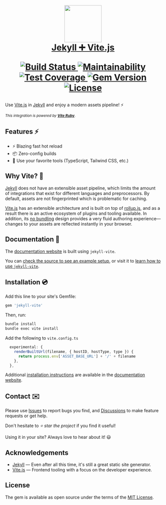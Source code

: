 <h1 align="center">
  <a href="https://jekyll-vite.netlify.app/">
    <img src="https://raw.githubusercontent.com/ElMassimo/vite_ruby/main/logo.svg" width="120px"/>
  </a>

  <br>

  <a href="https://jekyll-vite.netlify.app/">
    Jekyll ➕ Vite.js
  </a>

  <br>

  <p align="center">
    <a href="https://github.com/ElMassimo/jekyll-vite/actions">
      <img alt="Build Status" src="https://github.com/ElMassimo/jekyll-vite/workflows/build/badge.svg"/>
    </a>
    <a href="https://codeclimate.com/github/ElMassimo/jekyll-vite">
      <img alt="Maintainability" src="https://codeclimate.com/github/ElMassimo/jekyll-vite/badges/gpa.svg"/>
    </a>
    <a href="https://codeclimate.com/github/ElMassimo/jekyll-vite">
      <img alt="Test Coverage" src="https://codeclimate.com/github/ElMassimo/jekyll-vite/badges/coverage.svg"/>
    </a>
    <a href="https://rubygems.org/gems/jekyll-vite">
      <img alt="Gem Version" src="https://img.shields.io/gem/v/jekyll-vite.svg?colorB=e9573f"/>
    </a>
    <a href="https://github.com/ElMassimo/jekyll-vite/blob/master/LICENSE.txt">
      <img alt="License" src="https://img.shields.io/badge/license-MIT-428F7E.svg"/>
    </a>
  </p>
</h1>

[vite ruby]: https://github.com/ElMassimo/vite_ruby
[website]: https://jekyll-vite.netlify.app/
[jekyll]: https://jekyllrb.com/
[configuration reference]: https://vite-ruby.netlify.app/config/
[features]: https://vite-ruby.netlify.app/guide/introduction.html
[guides]: https://vite-ruby.netlify.app/guide/
[config]: https://vite-ruby.netlify.app/config/
[vite.js]: http://vitejs.dev/
[Issues]: https://github.com/ElMassimo/jekyll-vite/issues?q=is%3Aissue+is%3Aopen+sort%3Aupdated-desc
[Discussions]: https://github.com/ElMassimo/jekyll-vite/discussions
[no bundling]: https://vitejs.dev/guide/why.html#the-problems
[bundling]: https://vitejs.dev/guide/why.html#why-bundle-for-production
[rollup.js]: https://rollupjs.org
[esbuild]: https://esbuild.github.io/
[example]: https://github.com/ElMassimo/jekyll-vite/tree/main/docs
[installation]: https://jekyll-vite.netlify.app/posts/installation/

Use [Vite.js] in [Jekyll] and enjoy a modern assets pipeline! ⚡️

<small>_This integration is powered by [__Vite Ruby__][Vite Ruby]_.</small>

## Features ⚡️

- ⚡️ Blazing fast hot reload
- 📦 Zero-config builds
- 🎨 Use your favorite tools (TypeScript, Tailwind CSS, etc.)

## Why Vite? 🤔

[Jekyll] does not have an extensible asset pipeline, which limits the amount of
integrations that exist for different languages and preprocessors. By default,
assets are not fingerprinted which is problematic for caching.

[Vite.js] has an extensible architecture and is built on top of [rollup.js], and as
a result there is an active ecosystem of plugins and tooling available. In addition,
its [no bundling] design provides a very fluid authoring experience—changes to
your assets are reflected instantly in your browser.

## Documentation 📖

The [documentation website][website] is built using `jekyll-vite`.

You can [check the source to see an example setup][example], or visit it to
[learn how to use `jekyll-vite`][website].

## Installation 💿

Add this line to your site's Gemfile:

```ruby
gem 'jekyll-vite'
```

Then, run:

```bash
bundle install
bundle exec vite install
```

Add the following to `vite.config.ts`

```js
  experimental: {
    renderBuiltUrl(filename, { hostID, hostType, type }) {
      return process.env['ASSET_BASE_URL'] + '/' + filename
    },
  },
```

Additional [installation instructions][installation] are available in the [documentation website][installation].

## Contact ✉️

Please use [Issues] to report bugs you find, and [Discussions] to make feature requests or get help.

Don't hesitate to _⭐️ star the project_ if you find it useful!

Using it in your site? Always love to hear about it! 😃

## Acknowledgements

- [Jekyll] — Even after all this time, it's still a great static site generator.
- [Vite.js] — Frontend tooling with a focus on the developer experience.

## License

The gem is available as open source under the terms of the [MIT License](https://opensource.org/licenses/MIT).

